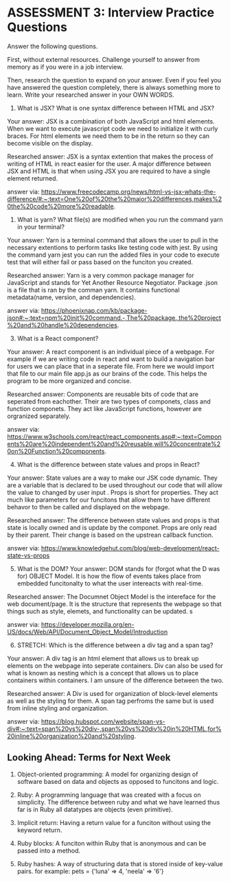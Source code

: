 # ASSESSMENT 3: Interview Practice Questions

Answer the following questions.

First, without external resources. Challenge yourself to answer from memory as if you were in a job interview.

Then, research the question to expand on your answer. Even if you feel you have answered the question completely, there is always something more to learn. Write your researched answer in your OWN WORDS.

1. What is JSX? What is one syntax difference between HTML and JSX?

Your answer:
JSX is a combination of both JavaScript and html elements. When we want to execute javascript code we need to initialize it with curly braces. For html elements we need them to be in the return so they can become visible on the display.

Researched answer:
JSX is a syntax extention that makes the process of writing of HTML in react easier for the user. A major difference between JSX and HTML is that when using JSX you are required to have a single element returned. 

answer via:
https://www.freecodecamp.org/news/html-vs-jsx-whats-the-difference/#:~:text=One%20of%20the%20major%20differences,makes%20the%20code%20more%20readable.

1. What is yarn? What file(s) are modified when you run the command yarn in your terminal?

Your answer:
Yarn is a terminal command that allows the user to pull in the necessary extentions to perform tasks like testing code with jest. By using the command yarn jest you can run the added files in your code to execute test that will either fail or pass based on the funciton you created. 

Researched answer:
Yarn is a very common package manager for JavaScript and stands for Yet Another Resource Negotiator. Package .json is a file that is ran by the comman yarn. It contains functional metadata(name, version, and dependencies).

answer via:
https://phoenixnap.com/kb/package-json#:~:text=npm%20init%20command.-,The%20package.,the%20project%20and%20handle%20dependencies.



3. What is a React component?

Your answer:
A react component is an individual piece of a webpage. For example if we are writing code in react and want to build a navigation bar for users we can place that in a seperate file. From here we would import that file to our main file app.js as our brains of the code. This helps the program to be more organized and concise.

Researched answer:
Components are reusable bits of code that are seperated from eachother. Their are two types of componets, class and function componets. They act like JavaScript functions, however are orgranized separately.

answer via:
https://www.w3schools.com/react/react_components.asp#:~:text=Components%20are%20independent%20and%20reusable,will%20concentrate%20on%20Function%20components.

4. What is the difference between state values and props in React?

Your answer:
State values are a way to make our JSK code dynamic. They are a variable that is declared to be used throughout our code that will allow the value to changed by user input . Props is short for properties. They act much like parameters for our funcitons that allow them to have different behavor to then be called and displayed on the webpage. 

Researched answer:
The difference between state values and props is that state is locally owned and is update by the componet. Props are only read by their parent. Their change is based on the upstrean callback function. 

answer via:
https://www.knowledgehut.com/blog/web-development/react-state-vs-props


5. What is the DOM?
Your answer: DOM stands for (forgot what the D was for) OBJECT Model. It is how the flow of events takes place from embedded funcitonalty to what the user intereacts with real-time. 

Researched answer:
The Documnet Object Model is the intereface for the web document/page. It is the structure that represents the webpage so that things such as style, elemets, and functionality can be updated. s

answer via:
https://developer.mozilla.org/en-US/docs/Web/API/Document_Object_Model/Introduction

6. STRETCH: Which is the difference between a div tag and a span tag?

Your answer: A div tag is an html element that allows us to break up elements on the webpage into seperate containers. Div can also be used for what is known as nesting which is a concept that allows us to place containers within containers. I am unsure of the difference between the two. 

Researched answer: A Div is used for organization of block-level elements as well as the styling for them. A span tag perfroms the same but is used from inline styling and organization. 

answer via: 
https://blog.hubspot.com/website/span-vs-div#:~:text=span%20vs%20div-,span%20vs%20div%20in%20HTML,for%20inline%20organization%20and%20styling.

## Looking Ahead: Terms for Next Week

1. Object-oriented programming:
A model for organizing design of software based on data and objects as opposed to funcitons and logic. 

2. Ruby:
A programming language that was created with a focus on simplicity. The difference between ruby and what we have learned thus far is in Ruby all datatypes are objects (even primitive).

3. Implicit return:
Having a return value for a funciton without using the keyword return. 

4. Ruby blocks:
A funciton within Ruby that is anonymous and can be passed into a method. 

5. Ruby hashes:
A way of structuring data that is stored inside of key-value pairs. 
for example: 
pets = {'luna' => 4, 'neela' => '6'}